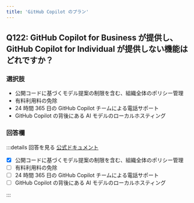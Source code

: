 ```yaml
---
title: 'GitHub Copilot のプラン'
---
```


## Q122: GitHub Copilot for Business が提供し、GitHub Copilot for Individual が提供しない機能はどれですか？

### 選択肢

- 公開コードに基づくモデル提案の制限を含む、組織全体のポリシー管理
- 有料利用料の免除
- 24 時間 365 日の GitHub Copilot チームによる電話サポート
- GitHub Copilot の背後にある AI モデルのローカルホスティング

### 回答欄

:::details 回答を見る
[公式ドキュメント](https://docs.github.com/ja/copilot/about-github-copilot/subscription-plans-for-github-copilot)

- [x] 公開コードに基づくモデル提案の制限を含む、組織全体のポリシー管理
- [ ] 有料利用料の免除
- [ ] 24 時間 365 日の GitHub Copilot チームによる電話サポート
- [ ] GitHub Copilot の背後にある AI モデルのローカルホスティング

:::
